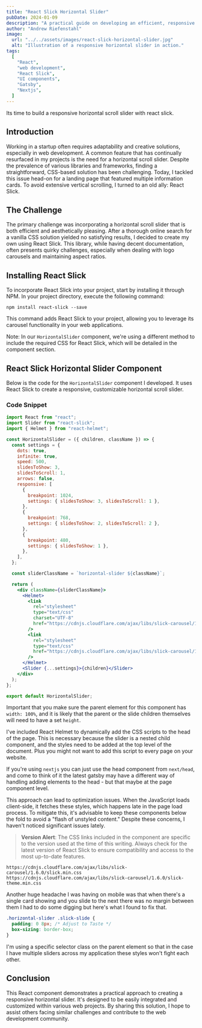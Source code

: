 ```yaml
---
title: "React Slick Horizontal Slider"
pubDate: 2024-01-09
description: "A practical guide on developing an efficient, responsive horizontal scroll slider using React Slick, tailored for modern web projects."
author: "Andrew Riefenstahl"
image:
  url: "../../assets/images/react-slick-horizontal-slider.jpg"
  alt: "Illustration of a responsive horizontal slider in action."
tags:
  [
    "React",
    "web development",
    "React Slick",
    "UI components",
    "Gatsby",
    "Nextjs",
  ]
---
```


Its time to build a responsive horizontal scroll slider with react slick.

## Introduction

Working in a startup often requires adaptability and creative solutions, especially in web development. A common feature that has continually resurfaced in my projects is the need for a horizontal scroll slider. Despite the prevalence of various libraries and frameworks, finding a straightforward, CSS-based solution has been challenging. Today, I tackled this issue head-on for a landing page that featured multiple information cards. To avoid extensive vertical scrolling, I turned to an old ally: React Slick.

## The Challenge

The primary challenge was incorporating a horizontal scroll slider that is both efficient and aesthetically pleasing. After a thorough online search for a vanilla CSS solution yielded no satisfying results, I decided to create my own using React Slick. This library, while having decent documentation, often presents quirky challenges, especially when dealing with logo carousels and maintaining aspect ratios.

## Installing React Slick

To incorporate React Slick into your project, start by installing it through NPM. In your project directory, execute the following command:

```shell
npm install react-slick --save
```

This command adds React Slick to your project, allowing you to leverage its carousel functionality in your web applications.

Note: In our `HorizontalSlider` component, we're using a different method to include the required CSS for React Slick, which will be detailed in the component section.

## React Slick Horizontal Slider Component

Below is the code for the `HorizontalSlider` component I developed. It uses React Slick to create a responsive, customizable horizontal scroll slider.

### Code Snippet

```jsx
import React from "react";
import Slider from "react-slick";
import { Helmet } from "react-helmet";

const HorizontalSlider = ({ children, className }) => {
  const settings = {
    dots: true,
    infinite: true,
    speed: 500,
    slidesToShow: 3,
    slidesToScroll: 1,
    arrows: false,
    responsive: [
      {
        breakpoint: 1024,
        settings: { slidesToShow: 3, slidesToScroll: 1 },
      },
      {
        breakpoint: 768,
        settings: { slidesToShow: 2, slidesToScroll: 2 },
      },
      {
        breakpoint: 480,
        settings: { slidesToShow: 1 },
      },
    ],
  };

  const sliderClassName = `horizontal-slider ${className}`;

  return (
    <div className={sliderClassName}>
      <Helmet>
        <link
          rel="stylesheet"
          type="text/css"
          charset="UTF-8"
          href="https://cdnjs.cloudflare.com/ajax/libs/slick-carousel/1.6.0/slick.min.css"
        />
        <link
          rel="stylesheet"
          type="text/css"
          href="https://cdnjs.cloudflare.com/ajax/libs/slick-carousel/1.6.0/slick-theme.min.css"
        />
      </Helmet>
      <Slider {...settings}>{children}</Slider>
    </div>
  );
};

export default HorizontalSlider;
```

Important that you make sure the parent element for this component has `width: 100%`, and it is likely that the parent or the slide children themselves will need to have a set `height`.

I've included React Helmet to dynamically add the CSS scripts to the head of the page. This is necessary because the slider is a nested child component, and the styles need to be added at the top level of the document. Plus you might not want to add this script to every page on your website.

If you're using `nextjs` you can just use the head component from `next/head`, and come to think of it the latest gatsby may have a different way of handling adding elements to the head - but that maybe at the page component level.

This approach can lead to optimization issues. When the JavaScript loads client-side, it fetches these styles, which happens late in the page load process. To mitigate this, it's advisable to keep these components below the fold to avoid a "flash of unstyled content." Despite these concerns, I haven't noticed significant issues lately.

> **Version Alert**: The CSS links included in the component are specific to the version used at the time of this writing. Always check for the latest version of React Slick to ensure compatibility and access to the most up-to-date features.

```plaintext
https://cdnjs.cloudflare.com/ajax/libs/slick-carousel/1.6.0/slick.min.css
https://cdnjs.cloudflare.com/ajax/libs/slick-carousel/1.6.0/slick-theme.min.css
```

Another huge headache I was having on mobile was that when there's a single card showing and you slide to the next there was no margin between them I had to do some digging but here's what I found to fix that.

```css
.horizontal-slider .slick-slide {
  padding: 0 8px; /* Adjust to Taste */
  box-sizing: border-box;
}
```

I'm using a specific selector class on the parent element so that in the case I have multiple sliders across my application these styles won't fight each other.


## Conclusion

This React component demonstrates a practical approach to creating a responsive horizontal slider. It's designed to be easily integrated and customized within various web projects. By sharing this solution, I hope to assist others facing similar challenges and contribute to the web development community.
